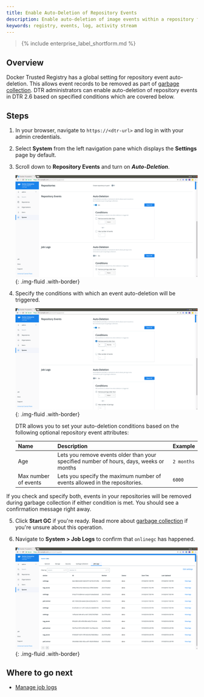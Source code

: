 ```yaml
---
title: Enable Auto-Deletion of Repository Events
description: Enable auto-deletion of image events within a repository for maintenance.
keywords: registry, events, log, activity stream
---
```


>{% include enterprise_label_shortform.md %}

## Overview

Docker Trusted Registry has a global setting for repository event auto-deletion. This allows event records to be removed as part of [garbage collection](../admin/configure/garbage-collection.md). DTR administrators can enable auto-deletion of repository events in DTR 2.6 based on specified conditions which are covered below.

## Steps

1. In your browser, navigate to `https://<dtr-url>` and log in with your admin credentials.

2. Select **System** from the left navigation pane which displays the **Settings** page by default.

3. Scroll down to **Repository Events** and turn on ***Auto-Deletion***.

     ![](../../images/auto-delete-repo-events-0.png){: .img-fluid .with-border}

4. Specify the conditions with which an event auto-deletion will be triggered.

     ![](../../images/auto-delete-repo-events-1.png){: .img-fluid .with-border}

     DTR allows you to set your auto-deletion conditions based on the following optional repository event attributes:

     | Name            | Description                                        | Example           |
     |:----------------|:---------------------------------------------------| :----------------|
     | Age        | Lets you remove events older than your specified number of  hours, days, weeks or months| `2 months` |
     | Max number of events  | Lets you specify the maximum number of events allowed in the repositories.  | `6000` |

If you check and specify both, events in your repositories will be removed during garbage collection if either condition is met. You should see a confirmation message right away.

5. Click **Start GC** if you're ready. Read more about [garbage collection](../admin/configure/garbage-collection/#under-the-hood) if you're unsure about this operation.

6. Navigate to **System > Job Logs** to confirm that `onlinegc` has happened.

   ![](../../images/auto-delete-repo-events-2.png){: .img-fluid .with-border}

## Where to go next

- [Manage job logs](/ee/dtr/admin/manage-jobs/audit-jobs-via-ui/)

